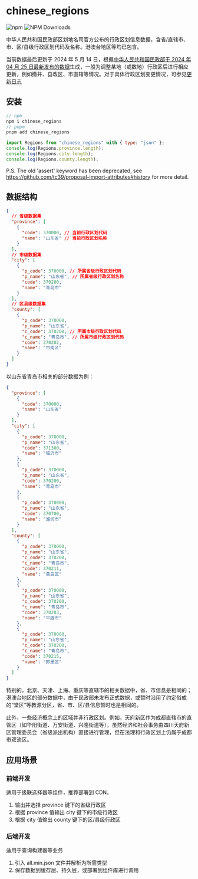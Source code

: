 # chinese_regions

![npm](https://img.shields.io/npm/v/chinese_regions)
![NPM Downloads](https://img.shields.io/npm/dy/chinese_regions)

中华人民共和国民政部区划地名司官方公布的行政区划信息数据，含省/直辖市、市、区/县级行政区划代码及名称。港澳台地区等均已包含。

当前数据最后更新于 2024 年 5 月 14 日，根据[中华人民共和国民政部于 2024 年 04 月 25 日最新发布的数据](https://www.mca.gov.cn/mzsj/xzqh/2025/202401xzqh.html)生成，一般为调整某地（或数地）行政区后进行相应更新，例如撤并、县改区、市直辖等情况。对于具体行政区划变更情况，可参见[更新日志](./CHANGE_LOG.md)

## 安装

```javascript
// npm
npm i chinese_regions
// pnpm
pnpm add chinese_regions

import Regions from "chinese_regions" with { type: "json" };
console.log(Regions.province.length);
console.log(Regions.city.length);
console.log(Regions.county.length);
```

P.S. The old 'assert' keyword has been deprecated, see https://github.com/tc39/proposal-import-attributes#history for more detail.

## 数据结构

```json
{
  // 省级数据集
  "province": [
    {
      "code": 370000, // 当前行政区划代码
      "name": "山东省" // 当前行政区划名称
    }
  ],
  // 市级数据集
  "city": [
    {
      "p_code": 370000, // 所属省级行政区划代码
      "p_name": "山东省", // 所属省级行政区划名称
      "code": 370200,
      "name": "青岛市"
    }
  ],
  // 区县级数据集
  "county": [
    {
      "p_code": 370000,
      "p_name": "山东省",
      "c_code": 370200, // 所属市级行政区划代码
      "c_name": "青岛市", // 所属市级行政区划代码
      "code": 370202,
      "name": "市南区"
    }
  ]
}
```

以山东省青岛市相关的部分数据为例：

```json
{
  "province": [
    {
      "code": 370000,
      "name": "山东省"
    }
  ],
  "city": [
    {
      "p_code": 370000,
      "p_name": "山东省",
      "code": 371300,
      "name": "临沂市"
    },
    {
      "p_code": 370000,
      "p_name": "山东省",
      "code": 370200,
      "name": "青岛市"
    },
    {
      "p_code": 370000,
      "p_name": "山东省",
      "code": 370700,
      "name": "潍坊市"
    }
  ],
  "county": [
    {
      "p_code": 370000,
      "p_name": "山东省",
      "c_code": 370200,
      "c_name": "青岛市",
      "code": 370211,
      "name": "黄岛区"
    },
    {
      "p_code": 370000,
      "p_name": "山东省",
      "c_code": 370200,
      "c_name": "青岛市",
      "code": 370283,
      "name": "平度市"
    },
    {
      "p_code": 370000,
      "p_name": "山东省",
      "c_code": 370200,
      "c_name": "青岛市",
      "code": 370215,
      "name": "即墨区"
    }
  ]
}
```

特别的，北京、天津、上海、重庆等直辖市的相关数据中，省、市信息是相同的；港澳台地区的部分数据中，由于民政部未发布正式数据，或暂时沿用了约定俗成的“堂区”等教源分区，省、市、区/县信息暂时也是相同的。

此外，一些经济概念上的区域并非行政区划。例如，天府新区作为成都直辖市的直管区（如华阳街道、万安街道、兴隆街道等），虽然经济和社会事务由四川天府新区管理委员会（省级派出机构）直接进行管理，但在法理和行政区划上仍属于成都市双流区。

## 应用场景

### 前端开发

适用于级联选择器等组件，推荐部署到 CDN。

1. 输出并选择 province 键下的省级行政区
2. 根据 province 值输出 city 键下的市级行政区
3. 根据 city 值输出 county 键下的区/县级行政区

### 后端开发

适用于查询构建器等业务

1. 引入 all.min.json 文件并解析为所需类型
2. 保存数据到缓存层、持久层，或部署到组件库进行调用
